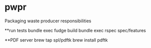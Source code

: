 # pwpr
Packaging waste producer responsibilities

**run tests
  bundle exec fudge build
  bundle exec rspec spec/features

**PDF server
brew tap spl/pdftk
brew install pdftk
